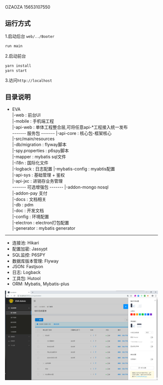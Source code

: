 OZAOZA
15653107550

## 运行方式
1.启动后台 `web/../Booter`
```java
run main
```
2.启动前台
```
yarn install
yarn start
```
3.访问`http://localhost`

## 目录说明

+ EVA   
    |-web : 前台UI   
    |-mobile : 手机端工程  
    |-api-web : 单体工程整合层,可将任意api-*工程接入统一发布   
    ------- 服务包 -------
    |-api-core : 核心包-框架核心    
        |-src/main/resources   
            |-db/migration : flyway脚本   
            |-spy.properties : p6spy脚本   
            |-mapper : mybatis sql文件   
            |-i18n : 国际化文件  
            |-logback : 日志配置
            |-mybatis-config : myabtis配置   
    |-api-sys : 基础管理 + 鉴权   
    |-api-jxc : 进销存业务管理   
    ------- 可选增强包 -------
    |-addon-mongo nosql  
    |-addon-pay 支付   
    |-docs : 文档相关   
        |-db : pdm   
        |-doc : 开发文档   
        |-config : 环境配置   
        |-electron : electron打包配置     
        |-generator : mybatis generator    
        
-----------------------------------------------------------------   

 - 连接池: Hikari
 - 配置加密: Jassypt
 - SQL监控: P6SPY
 - 数据库版本管理: Flyway
 - JSON: Fastjson
 - 日志: Logback
 - 工具包: Hutool
 - ORM: Mybatis, Mybatis-plus

 ![](snapshot.png)